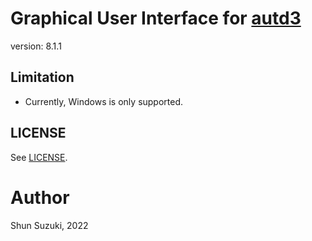 # Graphical User Interface for [autd3](https://github.com/shinolab/autd3)

version: 8.1.1

## Limitation

* Currently, Windows is only supported.

## LICENSE

See [LICENSE](./LICENSE).

# Author

Shun Suzuki, 2022
